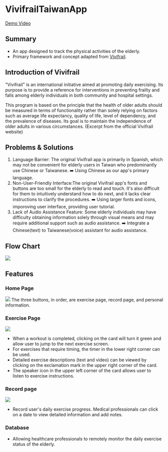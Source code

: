 # VivifrailTaiwanApp
[Demo Video](https://drive.google.com/file/d/1euBKDs0tTzOOADoxIjhjXIQKbKBIcSqQ/view?usp=sharing)

## Summary
- An app designed to track the physical activities of the elderly.
- Primary framework and concept adapted from [Vivifrail](https://play.google.com/store/apps/details?id=com.mikelizquierdo.vivifrail&hl=zh_HK&gl=US).

## Introduction of Vivifrail
"Vivifrail" is an international initiative aimed at promoting daily exercising. Its purpose is to provide a reference for interventions in preventing frailty and falls among elderly individuals in both community and hospital settings.

This program is based on the principle that the health of older adults should be measured in terms of functionality rather than solely relying on factors such as average life expectancy, quality of life, level of dependency, and the prevalence of diseases. Its goal is to maintain the independence of older adults in various circumstances. (Excerpt from the official Vivifrail website)

## Problems & Solutions
1. Language Barrier: The original Vivifrail app is primarily in Spanish, which may not be convenient for elderly users in Taiwan who predominantly use Chinese or Taiwanese.
   ➡️ Using Chinese as our app's primary language.
2. Non-User-Friendly Interface:The original Vivifrail app's fonts and buttons are too small for the elderly to read and touch. It's also difficult for them to intuitively understand how to do next, and it lacks clear instructions to clarify the procedures.
   ➡️ Using larger fonts and icons, imporoving user interface, providing user tutorial.
3. Lack of Audio Assistance Feature: Some elderly individuals may have difficulty obtaining information solely through visual means and may require additional support such as audio assistance.
   ➡️ Integrate a Chinese(text) to Taiwanese(voice) assistant for audio assistance.

## Flow Chart
![](https://i.imgur.com/ccBGMFn.jpg)

## Features
### Home Page
![](https://i.imgur.com/3gg8ekP.jpg)
The three buttons, in order, are exercise page, record page, and personal information.
### Exercise Page
![](https://i.imgur.com/XaLH8Ym.jpg)
- When a workout is completed, clicking on the card will turn it green and allow user to jump to the next exercise screen.
- For exercises that require timing, the timer in the lower right corner can be used.
- Detailed exercise descriptions (text and video) can be viewed by clicking on the exclamation mark in the upper right corner of the card.
- The speaker icon in the upper left corner of the card allows user to listen to exercise instructions.
### Record page
![](https://i.imgur.com/6yAxsQE.jpg)
- Record user's daily exercise progress. Medical professionals can click on a date to view detailed information and add notes.
### Database
- Allowing healthcare professionals to remotely monitor the daily exercise status of the elderly.
